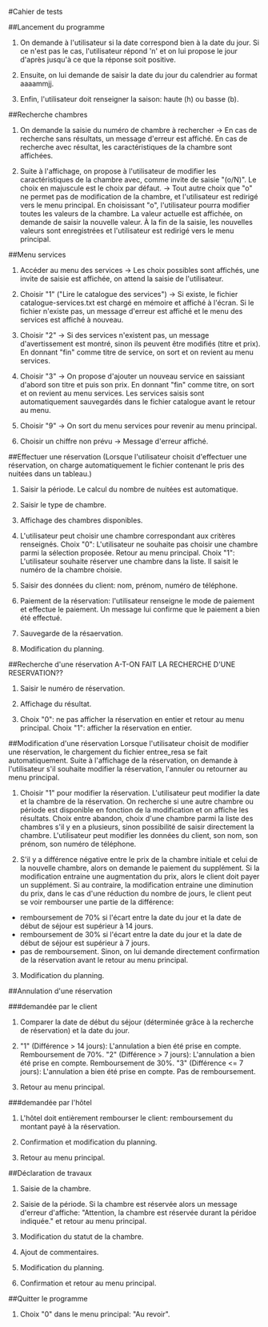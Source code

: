 #Cahier de tests

##Lancement du programme

1. On demande à l'utilisateur si la date correspond bien à la date du jour. Si ce n'est pas le cas, l'utilisateur répond 'n' et on lui propose le jour d'après jusqu'à ce que la réponse soit positive.

2. Ensuite, on lui demande de saisir la date du jour du calendrier au format aaaammjj.

3. Enfin, l'utilisateur doit renseigner la saison: haute (h) ou basse (b).

##Recherche chambres

1. On demande la saisie du numéro de chambre à rechercher
 → En cas de recherche sans résultats, un message d'erreur est affiché. En cas de recherche avec résultat, les caractéristiques de la chambre sont affichées.

2. Suite à l'affichage, on propose à l'utilisateur de modifier les caractéristiques de la chambre avec, comme invite de saisie "(o/N)". Le choix en majuscule est le choix par défaut. → Tout autre choix que "o" ne permet pas de modification de la chambre, et l'utilisateur est redirigé vers le menu principal. En choisissant "o", l'utilisateur pourra modifier toutes les valeurs de la chambre. La valeur actuelle est affichée, on demande de saisir la nouvelle valeur. À la fin de la saisie, les nouvelles valeurs sont enregistrées et l'utilisateur est redirigé vers le menu principal.

##Menu services

1. Accéder au menu des services → Les choix possibles sont affichés, une invite de saisie est affichée, on attend la saisie de l'utilisateur.

2. Choisir "1" ("Lire le catalogue des services") → Si existe, le fichier catalogue-services.txt est chargé en mémoire et affiché à l'écran. Si le fichier n'existe pas, un message d'erreur est affiché et le menu des services est affiché à nouveau.

3. Choisir "2" → Si des services n'existent pas, un message d'avertissement est montré, sinon ils peuvent être modifiés (titre et prix). En donnant "fin" comme titre de service, on sort et on revient au menu services.

4. Choisir "3" → On propose d'ajouter un nouveau service en saissiant d'abord son titre et puis son prix. En donnant "fin" comme titre, on sort et on revient au menu services. Les services saisis sont automatiquement sauvegardés dans le fichier catalogue avant le retour au menu.

5. Choisir "9" → On sort du menu services pour revenir au menu principal.

6. Choisir un chiffre non prévu →  Message d'erreur affiché.

##Effectuer une réservation
(Lorsque l'utilisateur choisit d'effectuer une réservation, on charge automatiquement le fichier contenant le pris des nuitées dans un tableau.)

1. Saisir la période. Le calcul du nombre de nuitées est automatique.  

2. Saisir le type de chambre.

3. Affichage des chambres disponibles.

4. L'utilisateur peut choisir une chambre correspondant aux critères renseignés.
   Choix "0": L'utilisateur ne souhaite pas choisir une chambre parmi la sélection proposée. Retour au menu principal.
   Choix "1": L'utilisateur souhaite réserver une chambre dans la liste. Il saisit le numéro de la chambre choisie.

5. Saisir des données du client: nom, prénom, numéro de téléphone.

6. Paiement de la réservation: l'utilisateur renseigne le mode de paiement et effectue le paiement. Un message lui confirme que le paiement a bien été effectué.

7. Sauvegarde de la résaervation.

8. Modification du planning.


##Recherche d'une réservation
A-T-ON FAIT LA RECHERCHE D'UNE RESERVATION??
1. Saisir le numéro de réservation.

2. Affichage du résultat.

3. Choix "0": ne pas afficher la réservation en entier et retour au menu principal.
   Choix "1": afficher la réservation en entier.

##Modification d'une réservation
Lorsque l'utilisateur choisit de modifier une réservation, le chargement du fichier entree_resa se fait automatiquement.
Suite à l'affichage de la réservation, on demande à l'utilisateur s'il souhaite modifier la réservation, l'annuler ou retourner au menu principal.

1. Choisir "1" pour modifier la réservation. L'utilisateur peut modifier la date et la chambre de la réservation.
On recherche si une autre chambre ou période est disponible en fonction de la modification et on affiche les résultats.
Choix entre abandon, choix d'une chambre parmi la liste des chambres s'il y en a plusieurs, sinon possibilité de saisir directement la chambre.
L'utilisateur peut modifier les données du client, son nom, son prénom, son numéro de téléphone.

2. S'il y a différence négative entre le prix de la chambre initiale et celui de la nouvelle chambre, alors on demande le paiement du supplément.
Si la modification entraine une augmentation du prix, alors le client doit payer un supplément.
Si au contraire, la modification entraine une diminution du prix, dans le cas d'une réduction du nombre de jours, le client peut se voir rembourser une partie de la différence:
  * remboursement de 70% si l'écart entre la date du jour et la date de début de séjour est supérieur à 14 jours.
  * remboursement de 30% si l'écart entre la date du jour et la date de début de séjour est supérieur à 7 jours.
  * pas de remboursement.
Sinon, on lui demande directement confirmation de la réservation avant le retour au menu principal.

3. Modification du planning.


##Annulation d'une réservation

###demandée par le client

1. Comparer la date de début du séjour (déterminée grâce à la   recherche de réservation) et la date du jour.

2. "1" (Différence > 14 jours): L'annulation a bien été prise en compte. Remboursement de 70%.
   "2" (Différence > 7 jours): L'annulation a bien été prise en compte. Remboursement de 30%.
   "3" (Différence <= 7 jours): L'annulation a bien été prise en compte. Pas de remboursement.

3. Retour au menu principal.

###demandée par l'hôtel

1. L'hôtel doit entièrement rembourser le client: remboursement du montant payé à la réservation.

2. Confirmation et modification du planning.

3. Retour au menu principal.

##Déclaration de travaux

1. Saisie de la chambre.

2. Saisie de la période.
   Si la chambre est réservée alors un message d'erreur d'affiche: "Attention, la chambre est réservée durant la péridoe indiquée." et retour au menu principal.

3. Modification du statut de la chambre.

4. Ajout de commentaires.

5. Modification du planning.

6. Confirmation et retour au menu principal.

##Quitter le programme

1. Choix "0" dans le menu principal: "Au revoir".
